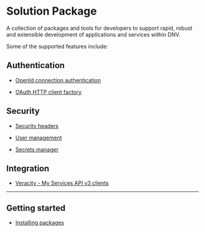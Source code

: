 # Solution Package
A collection of packages and tools for developers to support rapid, robust and extensible development of applications and services within DNV.

Some of the supported features include:

## Authentication
- [OpenId connection authentication](/articles/DNVGL.OAuth.Web.md)

- [OAuth HTTP client factory](/articles/DNVGL.OAuth.Api.HttpClient.md)

## Security
- [Security headers](/articles/securityHeader.md)

- [User management](/articles/userManagement.md)

- [Secrets manager](/articles/DNV.SecretsManager.md)

## Integration
- [Veracity - My Services API v3 clients](/articles/DNVGL.Veracity.Services.Api.md)

---

## Getting started
- [Installing packages](/articles/PackageInstall.md)